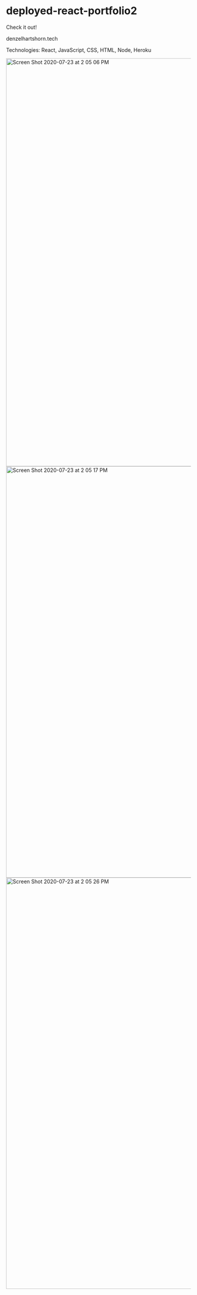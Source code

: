 # deployed-react-portfolio2

Check it out!

denzelhartshorn.tech

Technologies: React, JavaScript, CSS, HTML, Node, Heroku

<img width="1108" alt="Screen Shot 2020-07-23 at 2 05 06 PM" src="https://user-images.githubusercontent.com/50594925/88338967-108a4000-ccee-11ea-9c0f-3fb74cfebb9a.png">
<img width="1117" alt="Screen Shot 2020-07-23 at 2 05 17 PM" src="https://user-images.githubusercontent.com/50594925/88338969-1122d680-ccee-11ea-80e5-0992358fd48a.png">
<img width="1117" alt="Screen Shot 2020-07-23 at 2 05 26 PM" src="https://user-images.githubusercontent.com/50594925/88338972-12540380-ccee-11ea-8e98-d34135d40a9a.png">
